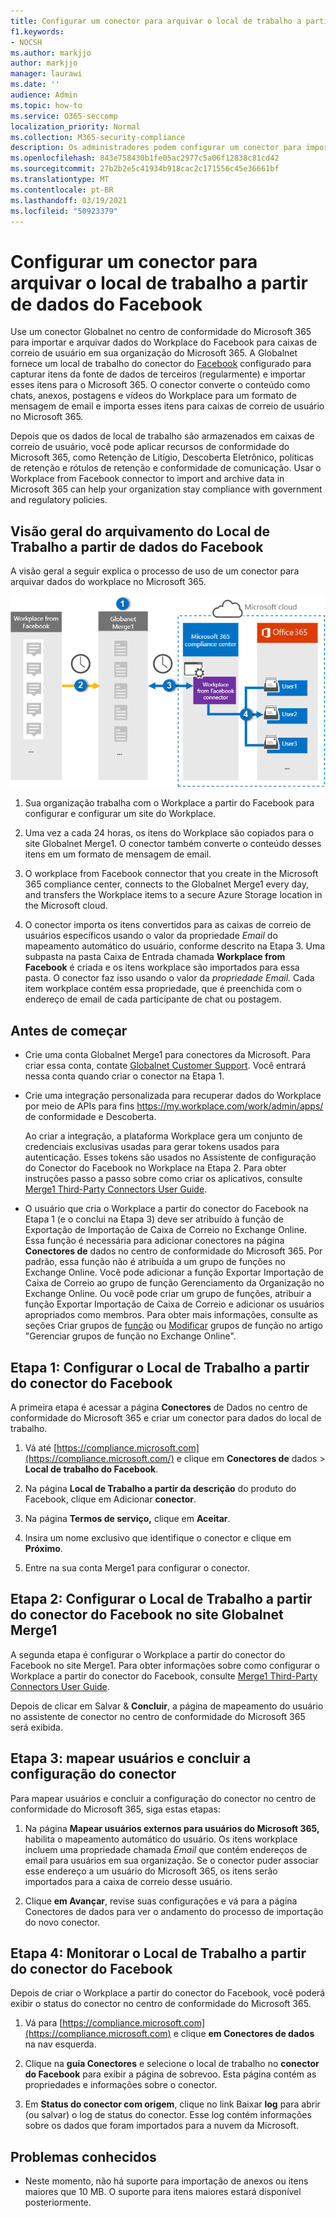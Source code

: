 ```yaml
---
title: Configurar um conector para arquivar o local de trabalho a partir de dados do Facebook no Microsoft 365
f1.keywords:
- NOCSH
ms.author: markjjo
author: markjjo
manager: laurawi
ms.date: ''
audience: Admin
ms.topic: how-to
ms.service: O365-seccomp
localization_priority: Normal
ms.collection: M365-security-compliance
description: Os administradores podem configurar um conector para importar e arquivar dados do Workplace do Facebook, que é arquivado no site Merge1 da Globalnet, para o Microsoft 365. Configurar um conector exige que você trabalhe com a Globalnet Esse conector permite arquivar dados de fontes de dados de terceiros no Microsoft 365 para que você possa usar recursos de conformidade, como retenção legal, pesquisa de conteúdo e políticas de retenção para gerenciar os dados de terceiros da sua organização.
ms.openlocfilehash: 843e758430b1fe05ac2977c5a06f12838c81cd42
ms.sourcegitcommit: 27b2b2e5c41934b918cac2c171556c45e36661bf
ms.translationtype: MT
ms.contentlocale: pt-BR
ms.lasthandoff: 03/19/2021
ms.locfileid: "50923379"
---
```

# <a name="set-up-a-connector-to-archive-workplace-from-facebook-data"></a>Configurar um conector para arquivar o local de trabalho a partir de dados do Facebook

Use um conector Globalnet no centro de conformidade do Microsoft 365 para importar e arquivar dados do Workplace do Facebook para caixas de correio de usuário em sua organização do Microsoft 365. A Globalnet fornece um local de trabalho do conector do [Facebook](https://globanet.com/workplace/) configurado para capturar itens da fonte de dados de terceiros (regularmente) e importar esses itens para o Microsoft 365. O conector converte o conteúdo como chats, anexos, postagens e vídeos do Workplace para um formato de mensagem de email e importa esses itens para caixas de correio de usuário no Microsoft 365.

Depois que os dados de local de trabalho são armazenados em caixas de correio de usuário, você pode aplicar recursos de conformidade do Microsoft 365, como Retenção de Litígio, Descoberta Eletrônico, políticas de retenção e rótulos de retenção e conformidade de comunicação. Usar o Workplace from Facebook connector to import and archive data in Microsoft 365 can help your organization stay compliance with government and regulatory policies.

## <a name="overview-of-archiving-workplace-from-facebook-data"></a>Visão geral do arquivamento do Local de Trabalho a partir de dados do Facebook

A visão geral a seguir explica o processo de uso de um conector para arquivar dados do workplace no Microsoft 365.

![Fluxo de trabalho de arquivamento para o Local de Trabalho a partir de dados do Facebook](../media/WorkplaceConnectorWorkflow.png)

1. Sua organização trabalha com o Workplace a partir do Facebook para configurar e configurar um site do Workplace.

2. Uma vez a cada 24 horas, os itens do Workplace são copiados para o site Globalnet Merge1. O conector também converte o conteúdo desses itens em um formato de mensagem de email.

3. O workplace from Facebook connector that you create in the Microsoft 365 compliance center, connects to the Globalnet Merge1 every day, and transfers the Workplace items to a secure Azure Storage location in the Microsoft cloud.

4. O conector importa os itens convertidos para as caixas de correio de usuários específicos usando o valor da propriedade *Email* do mapeamento automático do usuário, conforme descrito na Etapa 3. Uma subpasta na pasta Caixa de Entrada chamada **Workplace from Facebook** é criada e os itens workplace são importados para essa pasta. O conector faz isso usando o valor da *propriedade Email.* Cada item workplace contém essa propriedade, que é preenchida com o endereço de email de cada participante de chat ou postagem.

## <a name="before-you-begin"></a>Antes de começar

- Crie uma conta Globalnet Merge1 para conectores da Microsoft. Para criar essa conta, contate [Globalnet Customer Support](https://globanet.com/ms-connectors-contact). Você entrará nessa conta quando criar o conector na Etapa 1.

- Crie uma integração personalizada para recuperar dados do Workplace por meio de APIs para fins https://my.workplace.com/work/admin/apps/ de conformidade e Descoberta.

   Ao criar a integração, a plataforma Workplace gera um conjunto de credenciais exclusivas usadas para gerar tokens usados para autenticação. Esses tokens são usados no Assistente de configuração do Conector do Facebook no Workplace na Etapa 2. Para obter instruções passo a passo sobre como criar os aplicativos, consulte [Merge1 Third-Party Connectors User Guide](https://docs.ms.merge1.globanetportal.com/Merge1%20Third-Party%20Connectors%20Workplace%20from%20Facebook%20User%20Guide%20.pdf).

- O usuário que cria o Workplace a partir do conector do Facebook na Etapa 1 (e o conclui na Etapa 3) deve ser atribuído à função de Exportação de Importação de Caixa de Correio no Exchange Online. Essa função é necessária para adicionar conectores na página **Conectores de** dados no centro de conformidade do Microsoft 365. Por padrão, essa função não é atribuída a um grupo de funções no Exchange Online. Você pode adicionar a função Exportar Importação de Caixa de Correio ao grupo de função Gerenciamento da Organização no Exchange Online. Ou você pode criar um grupo de funções, atribuir a função Exportar Importação de Caixa de Correio e adicionar os usuários apropriados como membros. Para obter mais informações, consulte as seções Criar grupos de [função](/Exchange/permissions-exo/role-groups#create-role-groups) ou [Modificar](/Exchange/permissions-exo/role-groups#modify-role-groups) grupos de função no artigo "Gerenciar grupos de função no Exchange Online".

## <a name="step-1-set-up-the-workplace-from-facebook-connector"></a>Etapa 1: Configurar o Local de Trabalho a partir do conector do Facebook

A primeira etapa é acessar a página **Conectores** de Dados no centro de conformidade do Microsoft 365 e criar um conector para dados do local de trabalho.

1. Vá até [https://compliance.microsoft.com](https://compliance.microsoft.com/) e clique em **Conectores de** dados  >  **Local de trabalho do Facebook**.

2. Na página **Local de Trabalho a partir da descrição** do produto do Facebook, clique em Adicionar **conector**.

3. Na página **Termos de serviço,** clique em **Aceitar**.

4. Insira um nome exclusivo que identifique o conector e clique em **Próximo**.

5. Entre na sua conta Merge1 para configurar o conector.

## <a name="step-2-configure-the-workplace-from-facebook-connector-on-the-globanet-merge1-site"></a>Etapa 2: Configurar o Local de Trabalho a partir do conector do Facebook no site Globalnet Merge1

A segunda etapa é configurar o Workplace a partir do conector do Facebook no site Merge1. Para obter informações sobre como configurar o Workplace a partir do conector do Facebook, consulte [Merge1 Third-Party Connectors User Guide](https://docs.ms.merge1.globanetportal.com/Merge1%20Third-Party%20Connectors%20Workplace%20from%20Facebook%20User%20Guide%20.pdf).

Depois de clicar em Salvar &  **Concluir**, a página de mapeamento do usuário no assistente de conector no centro de conformidade do Microsoft 365 será exibida.

## <a name="step-3-map-users-and-complete-the-connector-setup"></a>Etapa 3: mapear usuários e concluir a configuração do conector

Para mapear usuários e concluir a configuração do conector no centro de conformidade do Microsoft 365, siga estas etapas:

1. Na página **Mapear usuários externos para usuários do Microsoft 365,** habilita o mapeamento automático do usuário. Os itens workplace incluem uma propriedade chamada *Email* que contém endereços de email para usuários em sua organização. Se o conector puder associar esse endereço a um usuário do Microsoft 365, os itens serão importados para a caixa de correio desse usuário.

2. Clique **em Avançar**, revise suas configurações e vá para a página Conectores de dados para ver o andamento do processo de importação do novo conector. 

## <a name="step-4-monitor-the-workplace-from-facebook-connector"></a>Etapa 4: Monitorar o Local de Trabalho a partir do conector do Facebook

Depois de criar o Workplace a partir do conector do Facebook, você poderá exibir o status do conector no centro de conformidade do Microsoft 365.

1. Vá para [https://compliance.microsoft.com](https://compliance.microsoft.com) e clique **em Conectores de dados** na nav esquerda.

2. Clique na **guia Conectores** e selecione o local de trabalho no **conector do Facebook** para exibir a página de sobrevoo. Esta página contém as propriedades e informações sobre o conector.

3. Em **Status do conector com origem**, clique no link Baixar **log** para abrir (ou salvar) o log de status do conector. Esse log contém informações sobre os dados que foram importados para a nuvem da Microsoft.

## <a name="known-issues"></a>Problemas conhecidos

- Neste momento, não há suporte para importação de anexos ou itens maiores que 10 MB. O suporte para itens maiores estará disponível posteriormente.